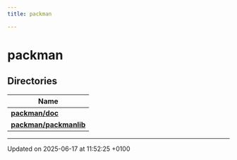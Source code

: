 ```yaml
---
title: packman

---
```


# packman



## Directories

| Name           |
| -------------- |
| **[packman/doc](dir_a8403728371fb7fce4f0524697646510.md#dir-packman/doc)**  |
| **[packman/packmanlib](dir_76d7bc695de4919fb54ecb5d68e5f54d.md#dir-packman/packmanlib)**  |






-------------------------------

Updated on 2025-06-17 at 11:52:25 +0100
